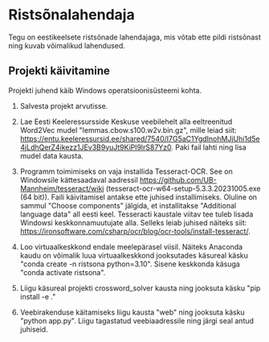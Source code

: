 # Ristsõnalahendaja

Tegu on eestikeelsete ristsõnade lahendajaga, mis võtab ette pildi ristsõnast ning kuvab võimalikud lahendused.

## Projekti käivitamine

Projekti juhend käib Windows operatsioonisüsteemi kohta.

1) Salvesta projekt arvutisse.

2) Lae Eesti Keeleressursside Keskuse veebilehelt alla eeltreenitud Word2Vec mudel "lemmas.cbow.s100.w2v.bin.gz", mille leiad siit: https://entu.keeleressursid.ee/shared/7540/I7G5aC1YgdInohMJjUhi1d5e4jLdhQerZ4ikezz1JEv3B9yuJt9KiPl9lrS87Yz0. Paki fail lahti ning lisa mudel data kausta.

3) Programm toimimiseks on vaja installida Tesseract-OCR. See on Windowsile kättesaadaval aadressil https://github.com/UB-Mannheim/tesseract/wiki (tesseract-ocr-w64-setup-5.3.3.20231005.exe (64 bit)). Faili käivitamisel antakse ette juhised installimiseks. Oluline on sammul "Choose components" jälgida, et installitakse "Additional language data" all eesti keel. Tesseracti kaustale viitav tee tuleb lisada Windowsi keskkonnamuutujate alla. Selleks leiab juhised näiteks siit: https://ironsoftware.com/csharp/ocr/blog/ocr-tools/install-tesseract/.

5) Loo virtuaalkeskkond endale meelepärasel viisil. Näiteks Anaconda kaudu on võimalik luua virtuaalkeskkond jooksutades käsureal käsku "conda create -n ristsona python=3.10". Sisene keskkonda käsuga "conda activate ristsona".

6) Liigu käsureal projekti crossword_solver kausta ning jooksuta käsku "pip install -e ."

7) Veebirakenduse käitamiseks liigu kausta "web" ning jooksuta käsku "python app.py". Liigu tagastatud veebiaadressile ning järgi seal antud juhiseid.



